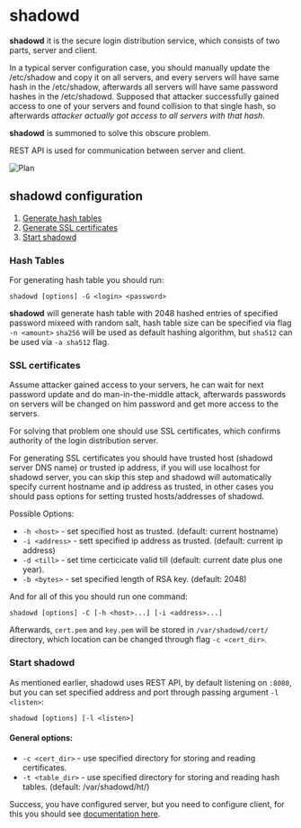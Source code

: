 # shadowd

**shadowd** it is the secure login distribution service, which consists of two
parts, server and client.

In a typical server configuration case, you should manually update the
/etc/shadow and copy it on all servers, and every servers will have same hash in
the /etc/shadow, afterwards all servers will have same password hashes in the
/etc/shadowd. Supposed that attacker successfully gained access to one of your servers
and found collision to that single hash, so afterwards *attacker actually got access to
all servers with that hash*.

**shadowd** is summoned to solve this obscure problem.

REST API is used for communication between server and client.

![Plan](https://cloud.githubusercontent.com/assets/8445924/7489851/95b5c748-f3ca-11e4-9487-bc4daeedc385.png)

## shadowd configuration

1. [Generate hash tables](#hash-tables)
2. [Generate SSL certificates](#ssl-certificates)
3. [Start shadowd](#start-shadowd)

### Hash Tables

For generating hash table you should run:
```
shadowd [options] -G <login> <password>
```
**shadowd** will generate hash table with 2048 hashed entries of specified
password mixeed with random salt, hash table size can be specified via flag
`-n <amount>` `sha256` will be used as default hashing algorithm, but `sha512`
can be used via `-a sha512` flag.

### SSL certificates

Assume attacker gained access to your servers, he can wait for next
password update and do man-in-the-middle attack, afterwards passwords on
servers will be changed on him password and get more access to the servers.

For solving that problem one should use SSL certificates, which confirms
authority of the login distribution server.

For generating SSL certificates you should have trusted host (shadowd server
DNS name) or trusted ip address, if you will use localhost for shadowd
server, you can skip this step and shadowd will automatically specify current
hostname and ip address as trusted, in other cases you should pass options for
setting trusted hosts/addresses of shadowd.

Possible Options:
- `-h <host>` - set specified host as trusted. (default: current hostname)
- `-i <address>` - sett specified ip address as trusted. (default: current ip
    address)
- `-d <till>` - set time certicicate valid till (default: current
    date plus one year).
- `-b <bytes>` - set specified length of RSA key. (default: 2048)

And for all of this you should run one command:
```
shadowd [options] -C [-h <host>...] [-i <address>...]
```

Afterwards, `cert.pem` and `key.pem` will be stored in
`/var/shadowd/cert/` directory, which location can be changed through flag
`-c <cert_dir>`.

### Start shadowd

As mentioned earlier, shadowd uses REST API, by default listening on `:8080`,
but you can set specified address and port through passing argument
`-l <listen>`:

```
shadowd [options] [-l <listen>]
```

#### General options:

- `-c <cert_dir>` - use specified directory for storing and reading
    certificates.
- `-t <table_dir>` - use specified directory for storing and reading
    hash tables. (default: /var/shadowd/ht/)


Success, you have configured server, but you need to configure client, for this
you should see
[documentation here](https://github.com/reconquest/shadowc/README.md).
